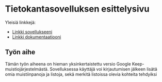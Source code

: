 # Tietokantasovelluksen esittelysivu

Yleisiä linkkejä:

* [Linkki sovellukseeni](https://www.holmbrob.users.cs.helsinki.fi/tsoha)
* [Linkki dokumentaatiooni](https://github.com/kymcoscooters/Tsoha-Bootstrap/blob/master/doc/dokumentaatio.pdf)

## Työn aihe

Tämän työn aiheena on hieman yksinkertaistettu versio Google Keep-muistiojärjestelmästä. Sovelluksessa käyttäjä voi kirjautumisen jälkeen lisätä omia muistiinpanoja ja listoja, sekä merkitä listoissa olevia kohteita tehdyiksi
  
